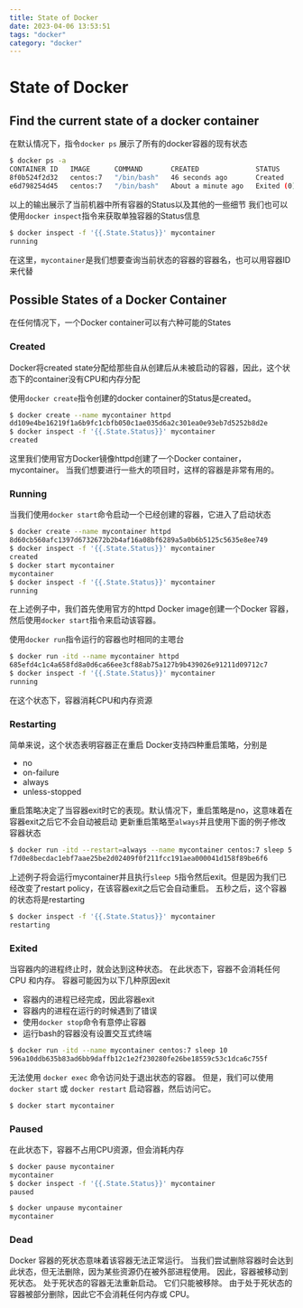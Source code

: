 ```yaml
---
title: State of Docker
date: 2023-04-06 13:53:51
tags: "docker"
category: "docker"
---
```

# State of Docker
## Find the current state of a docker container
在默认情况下，指令`docker ps` 展示了所有的docker容器的现有状态
```bash
$ docker ps -a
CONTAINER ID   IMAGE      COMMAND       CREATED              STATUS                          PORTS     NAMES
8f0b524f2d32   centos:7   "/bin/bash"   46 seconds ago       Created                                   strange_beaver
e6d798254d45   centos:7   "/bin/bash"   About a minute ago   Exited (0) About a minute ago             wizardly_cohen
```
以上的输出展示了当前机器中所有容器的Status以及其他的一些细节
我们也可以使用`docker inspect`指令来获取单独容器的Status信息
```bash
$ docker inspect -f '{{.State.Status}}' mycontainer
running
```
在这里，`mycontainer`是我们想要查询当前状态的容器的容器名，也可以用容器ID来代替
## Possible States of a Docker Container
在任何情况下，一个Docker container可以有六种可能的States
### Created
Docker将created state分配给那些自从创建后从未被启动的容器，因此，这个状态下的container没有CPU和内存分配

使用`docker create`指令创建的docker container的Status是created。
```bash
$ docker create --name mycontainer httpd
dd109e4be16219f1a6b9fc1cbfb050c1ae035d6a2c301ea0e93eb7d5252b8d2e
$ docker inspect -f '{{.State.Status}}' mycontainer
created
```
这里我们使用官方Docker镜像httpd创建了一个Docker container，mycontainer。
当我们想要进行一些大的项目时，这样的容器是非常有用的。
### Running
当我们使用`docker start`命令启动一个已经创建的容器，它进入了启动状态
```bash
$ docker create --name mycontainer httpd
8d60cb560afc1397d6732672b2b4af16a08bf6289a5a0b6b5125c5635e8ee749
$ docker inspect -f '{{.State.Status}}' mycontainer
created
$ docker start mycontainer
mycontainer
$ docker inspect -f '{{.State.Status}}' mycontainer
running
```
在上述例子中，我们首先使用官方的httpd Docker image创建一个Docker 容器，然后使用`docker start`指令来启动该容器。

使用`docker run`指令运行的容器也时相同的主嗯台
```bash
$ docker run -itd --name mycontainer httpd
685efd4c1c4a658fd8a0d6ca66ee3cf88ab75a127b9b439026e91211d09712c7
$ docker inspect -f '{{.State.Status}}' mycontainer
running
```
在这个状态下，容器消耗CPU和内存资源

### Restarting
简单来说，这个状态表明容器正在重启
Docker支持四种重启策略，分别是
- no
- on-failure
- always
- unless-stopped

重启策略决定了当容器exit时它的表现。默认情况下，重启策略是no，这意味着在容器exit之后它不会自动被启动
更新重启策略至`always`并且使用下面的例子修改容器状态
```bash
$ docker run -itd --restart=always --name mycontainer centos:7 sleep 5
f7d0e8becdac1ebf7aae25be2d02409f0f211fcc191aea000041d158f89be6f6
```
上述例子将会运行mycontainer并且执行`sleep 5`指令然后exit。但是因为我们已经改变了restart policy，在该容器exit之后它会自动重启。
五秒之后，这个容器的状态将是restarting
```bash
$ docker inspect -f '{{.State.Status}}' mycontainer
restarting
```

### Exited
当容器内的进程终止时，就会达到这种状态。 在此状态下，容器不会消耗任何 CPU 和内存。
容器可能因为以下几种原因exit
- 容器内的进程已经完成，因此容器exit
- 容器内的进程在运行的时候遇到了错误
- 使用`docker stop`命令有意停止容器
- 运行bash的容器没有设置交互式终端

```bash 
$ docker run -itd --name mycontainer centos:7 sleep 10
596a10ddb635b83ad6bb9daffb12c1e2f230280fe26be18559c53c1dca6c755f
```

无法使用 `docker exec` 命令访问处于退出状态的容器。 但是，我们可以使用 `docker start` 或 `docker restart` 启动容器，然后访问它。
```bash
$ docker start mycontainer
```

### Paused  
在此状态下，容器不占用CPU资源，但会消耗内存

```bash
$ docker pause mycontainer
mycontainer
$ docker inspect -f '{{.State.Status}}' mycontainer
paused
```
```bash
$ docker unpause mycontainer
mycontainer
```

### Dead
Docker 容器的死状态意味着该容器无法正常运行。 当我们尝试删除容器时会达到此状态，但无法删除，因为某些资源仍在被外部进程使用。 因此，容器被移动到死状态。
处于死状态的容器无法重新启动。 它们只能被移除。 由于处于死状态的容器被部分删除，因此它不会消耗任何内存或 CPU。